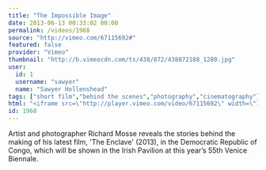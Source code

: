 ```yaml
---
title: "The Impossible Image"
date: 2013-06-13 00:33:02 00:00
permalink: /videos/1968
source: "http://vimeo.com/67115692#"
featured: false
provider: "Vimeo"
thumbnail: "http://b.vimeocdn.com/ts/438/872/438872188_1280.jpg"
user:
  id: 1
  username: "sawyer"
  name: "Sawyer Hollenshead"
tags: ["short film","behind the scenes","photography","cinematography"]
html: "<iframe src=\"http://player.vimeo.com/video/67115692\" width=\"1280\" height=\"720\" frameborder=\"0\" webkitAllowFullScreen mozallowfullscreen allowFullScreen></iframe>"
id: 1968
---
```


Artist and photographer Richard Mosse reveals the stories behind the making of his latest film, 'The Enclave' (2013), in the Democratic Republic of Congo, which will be shown in the Irish Pavilion at this year’s 55th Venice Biennale.